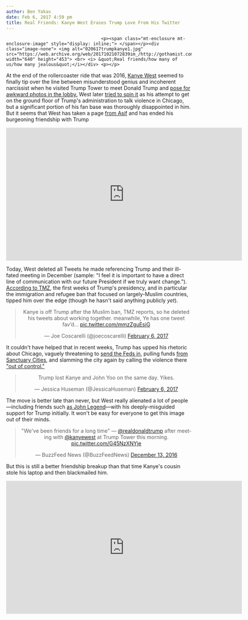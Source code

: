 ```yaml
---
author: Ben Yakas
date: Feb 6, 2017 4:59 pm
title: Real Friends: Kanye West Erases Trump Love From His Twitter
---
```


	
										<p><span class="mt-enclosure mt-enclosure-image" style="display: inline;"> </span></p><div class="image-none"> <img alt="020617trumpkanye1.jpg" src="https://web.archive.org/web/20171021072839im_/http://gothamist.com/attachments/byakas/020617trumpkanye1.jpg" width="640" height="453"> <br> <i> &quot;Real friends/how many of us/how many jealous&quot;</i></div> <p></p>

<p>At the end of the rollercoaster ride that was 2016, <a href="https://web.archive.org/web/20171021072839/http://gothamist.com/tags/kanyewest">Kanye West</a> seemed to finally tip over the line between misunderstood genius and incoherent narcissist when he visited Trump Tower to meet Donald Trump and <a href="https://web.archive.org/web/20171021072839/http://gothamist.com/2016/12/13/kanye_west_trump_tower.php#photo-1">pose for awkward photos in the lobby.</a> West later <a href="https://web.archive.org/web/20171021072839/http://chicagoist.com/2016/12/13/sources_kanye_west_met_donald_trump.php">tried to spin it</a> as his attempt to get on the ground floor of Trump&apos;s administration to talk violence in Chicago, but a significant portion of his fan base was thoroughly disappointed in him. But it seems that West has taken a page <a href="https://web.archive.org/web/20171021072839/http://internet.gawker.com/facebook-user-asif-ends-friendship-with-mudasir-welc-1731160013">from Asif</a> and has ended his burgeoning friendship with Trump</p>

<p><iframe width="640" height="360" src="https://web.archive.org/web/20171021072839if_/https://www.youtube.com/embed/7YS_rsw_2fw" frameborder="0" allowfullscreen></iframe></p>

<p>Today, West deleted all Tweets he made referencing Trump and their ill-fated meeting in December (sample: &quot;I feel it is important to have a direct line of communication with our future President if we truly want change.&quot;). <a href="https://web.archive.org/web/20171021072839/http://www.tmz.com/2017/02/06/kanye-west-donald-trump-tweets/">According to TMZ</a>, the first weeks of Trump&apos;s presidency, and in particular the immigration and refugee ban that focused on largely-Muslim countries, tipped him over the edge (though he hasn&apos;t said anything publicly <em>yet</em>). </p>

<center><blockquote class="twitter-tweet" data-lang="en"><p lang="en" dir="ltr">Kanye is off Trump after the Muslim ban, TMZ reports, so he deleted his tweets about working together. meanwhile, Ye has one tweet fav&#x2019;d&#x2026; <a href="https://web.archive.org/web/20171021072839/https://t.co/mmzZguEsiG">pic.twitter.com/mmzZguEsiG</a></p>&#x2014; Joe Coscarelli (@joecoscarelli) <a href="https://web.archive.org/web/20171021072839/https://twitter.com/joecoscarelli/status/828665898282135552">February 6, 2017</a></blockquote>
<script async src="//web.archive.org/web/20171021072839js_/http://platform.twitter.com/widgets.js" charset="utf-8"></script></center>

<p>It couldn&apos;t have helped that in recent weeks, Trump has upped his rhetoric about Chicago, vaguely threatening to <a href="https://web.archive.org/web/20171021072839/http://chicagoist.com/2017/01/24/trump_says_hell_send_in_feds_unless.php">send the Feds in</a>, pulling funds <a href="https://web.archive.org/web/20171021072839/http://chicagoist.com/2017/01/25/trump_will_pull_federal_funds_from.php">from Sanctuary Cities</a>, and slamming the city again by calling the violence there <a href="https://web.archive.org/web/20171021072839/http://chicagoist.com/2017/02/01/trump_slams_chicago_again_during_bl.php">&quot;out of control.&quot;</a></p>

<center><blockquote class="twitter-tweet" data-lang="en"><p lang="en" dir="ltr">Trump lost Kanye and John Yoo on the same day. Yikes.</p>&#x2014; Jessica Huseman (@JessicaHuseman) <a href="https://web.archive.org/web/20171021072839/https://twitter.com/JessicaHuseman/status/828674855771979776">February 6, 2017</a></blockquote>
<script async src="//web.archive.org/web/20171021072839js_/http://platform.twitter.com/widgets.js" charset="utf-8"></script></center>

<p>The move is better late than never, but West really alienated a lot of people&#x2014;including friends such <a href="https://web.archive.org/web/20171021072839/http://www.dailymotion.com/video/x558wwn_exclusive-john-legend-reacts-to-kanye-west-s-meeting-with-donald-trump_music">as John Legend</a>&#x2014;with his deeply-misguided support for Trump initially. It won&apos;t be easy for everyone to get this image out of their minds.</p>

<center><blockquote class="twitter-tweet" data-lang="en"><p lang="en" dir="ltr">&quot;We&apos;ve been friends for a long time&quot; &#x2014; <a href="https://web.archive.org/web/20171021072839/https://twitter.com/realDonaldTrump">@realdonaldtrump</a> after meeting with <a href="https://web.archive.org/web/20171021072839/https://twitter.com/kanyewest">@kanyewest</a> at Trump Tower this morning. <a href="https://web.archive.org/web/20171021072839/https://t.co/G45NzXNYje">pic.twitter.com/G45NzXNYje</a></p>&#x2014; BuzzFeed News (@BuzzFeedNews) <a href="https://web.archive.org/web/20171021072839/https://twitter.com/BuzzFeedNews/status/808691131835785217">December 13, 2016</a></blockquote>
<script async src="//web.archive.org/web/20171021072839js_/http://platform.twitter.com/widgets.js" charset="utf-8"></script></center>

<p>But this is still a better friendship breakup than that time Kanye&apos;s cousin stole his laptop and then blackmailed him.</p>

<p><iframe width="640" height="360" src="https://web.archive.org/web/20171021072839if_/https://www.youtube.com/embed/VUkV-U6_F_Q" frameborder="0" allowfullscreen></iframe></p>					
										
									
				